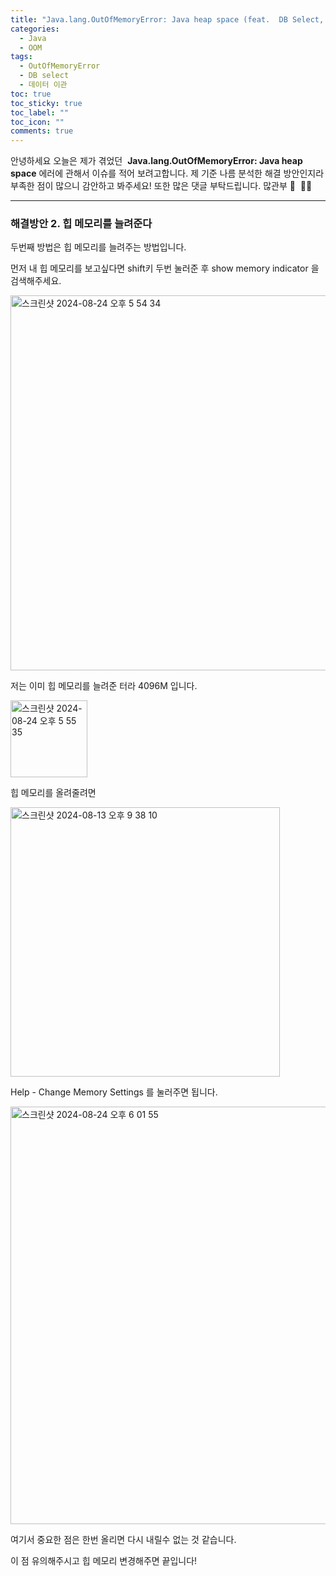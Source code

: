 ```yaml
---
title: "Java.lang.OutOfMemoryError: Java heap space (feat.  DB Select, 데이터 이관) - 02"
categories:
  - Java
  - OOM
tags:
  - OutOfMemoryError
  - DB select
  - 데이터 이관 
toc: true
toc_sticky: true
toc_label: ""
toc_icon: ""
comments: true
---
```


안녕하세요 오늘은 제가 겪었던  **Java.lang.OutOfMemoryError: Java heap space** 에러에 관해서 이슈를 적어 보려고합니다. 제 기준 나름 분석한 해결 방안인지라 부족한 점이 많으니 감안하고 봐주세요! 또한 많은 댓글 부탁드립니다. 많관부 🥹  👍🏻

---

### 해결방안 2. 힙 메모리를 늘려준다

두번째 방법은 힙 메모리를 늘려주는 방법입니다.

먼저 내 힙 메모리를 보고싶다면 shift키 두번 눌러준 후 show memory indicator 을 검색해주세요.

<img width="600" alt="스크린샷 2024-08-24 오후 5 54 34" src="https://github.com/user-attachments/assets/f9536c9a-2e17-4485-8318-19360701d74c"> <br>


저는 이미 힙 메모리를 늘려준 터라 4096M 입니다.

<img width="123" alt="스크린샷 2024-08-24 오후 5 55 35" src="https://github.com/user-attachments/assets/091f9be7-f0ba-4466-ae6c-a5fd8cd159e8">



힙 메모리를 올려줄려면

<img width="431" alt="스크린샷 2024-08-13 오후 9 38 10" src="https://github.com/user-attachments/assets/f37fa0f4-d2ad-4ee2-a9b0-6d68dbf6aae8">

Help - Change Memory Settings 를 눌러주면 됩니다.

<img width="668" alt="스크린샷 2024-08-24 오후 6 01 55" src="https://github.com/user-attachments/assets/5e2d6c7c-68c7-414b-845b-2ddecbfa6133">

여기서 중요한 점은 한번 올리면 다시 내릴수 없는 것 같습니다.

이 점 유의해주시고 힙 메모리 변경해주면 끝입니다!